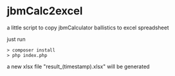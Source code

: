 # jbmCalc2excel
a little script to copy jbmCalculator ballistics to excel spreadsheet

just run

    > composer install
    > php index.php

a new xlsx file "result_(timestamp).xlsx" will be generated
